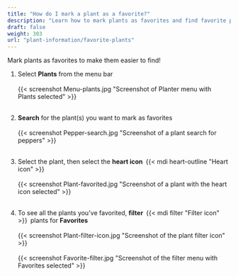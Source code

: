 ```yaml
---
title: "How do I mark a plant as a favorite?"
description: "Learn how to mark plants as favorites and find favorite plants"
draft: false
weight: 303
url: "plant-information/favorite-plants"
---
```


Mark plants as favorites to make them easier to find!

1. Select **Plants** from the menu bar<br /><br />
{{< screenshot Menu-plants.jpg "Screenshot of Planter menu with Plants selected" >}}<br /><br />

2. **Search** for the plant(s) you want to mark as favorites<br /><br />
{{< screenshot Pepper-search.jpg "Screenshot of a plant search for peppers" >}}<br /><br />

3. Select the plant, then select the **heart icon** {{< mdi heart-outline "Heart icon" >}} <br /><br />
{{< screenshot Plant-favorited.jpg "Screenshot of a plant with the heart icon selected" >}}<br /><br />

4. To see all the plants you've favorited, **filter** {{< mdi filter "Filter icon" >}} plants for **Favorites**<br /><br />
{{< screenshot Plant-filter-icon.jpg "Screenshot of the plant filter icon" >}}<br /><br />
{{< screenshot Favorite-filter.jpg "Screenshot of the filter menu with Favorites selected" >}}
